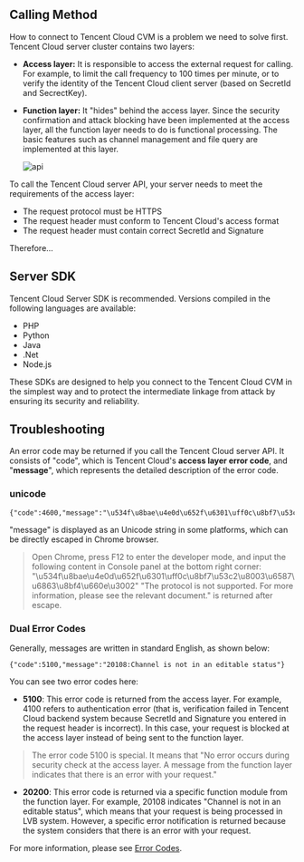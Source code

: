 ## Calling Method
How to connect to Tencent Cloud CVM is a problem we need to solve first. Tencent Cloud server cluster contains two layers:
- **Access layer:**
  It is responsible to access the external request for calling. For example, to limit the call frequency to 100 times per minute, or to verify the identity of the Tencent Cloud client server (based on SecretId and SecrectKey).

- **Function layer:**
  It "hides" behind the access layer. Since the security confirmation and attack blocking have been implemented at the access layer, all the function layer needs to do is functional processing. The basic features such as channel management and file query are implemented at this layer.
	
	![api](https://main.qcloudimg.com/raw/0862ece1b722506c7c61e8fb94dcba56.png)
	
To call the Tencent Cloud server API, your server needs to meet the requirements of the access layer:
- The request protocol must be HTTPS
- The request header must conform to Tencent Cloud's access format
- The request header must contain correct SecretId and Signature

Therefore...

## Server SDK
Tencent Cloud Server SDK is recommended. Versions compiled in the following languages are available:
- PHP
- Python
- Java
- .Net
- Node.js

These SDKs are designed to help you connect to the Tencent Cloud CVM in the simplest way and to protect the intermediate linkage from attack by ensuring its security and reliability.

## Troubleshooting
An error code may be returned if you call the Tencent Cloud server API. It consists of "code", which is Tencent Cloud's **access layer error code**, and "**message**", which represents the detailed description of the error code.

### unicode
```
{"code":4600,"message":"\u534f\u8bae\u4e0d\u652f\u6301\uff0c\u8bf7\u53c2\u8003\u6587\u6863\u8bf4\u660e\u3002"}
```
"message" is displayed as an Unicode string in some platforms, which can be directly escaped in Chrome browser.
> Open Chrome, press F12 to enter the developer mode, and input the following content in Console panel at the bottom right corner:
> "\u534f\u8bae\u4e0d\u652f\u6301\uff0c\u8bf7\u53c2\u8003\u6587\u6863\u8bf4\u660e\u3002" 
> "The protocol is not supported. For more information, please see the relevant document." is returned after escape.
> 

### Dual Error Codes
Generally, messages are written in standard English, as shown below:
```
{"code":5100,"message":"20108:Channel is not in an editable status"}
```
You can see two error codes here:
- **5100**: This error code is returned from the access layer. For example, 4100 refers to authentication error (that is, verification failed in Tencent Cloud backend system because SecretId and Signature you entered in the request header is incorrect). In this case, your request is blocked at the access layer instead of being sent to the function layer.
> The error code 5100 is special. It means that "No error occurs during security check at the access layer. A message from the function layer indicates that there is an error with your request."

- **20200**: This error code is returned via a specific function module from the function layer. For example, 20108 indicates "Channel is not in an editable status", which means that your request is being processed in LVB system. However, a specific error notification is returned because the system considers that there is an error with your request.

For more information, please see [Error Codes](https://intl.cloud.tencent.com/document/api/267/4733).

